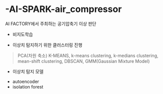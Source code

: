 # -AI-SPARK-air_compressor
AI FACTORY에서 주최하는 공기압축기 이상 판단

- 비지도학습 

- 이상치 탐지하기 위한 클러스터링 진행
> PCA(차원 축소)
> K-MEANS, k-means clustering, k-medians clustering, mean-shift clustering, DBSCAN, GMM(Gaussian Mixture Model)

- 이상치 탐지 모델
* autoencoder
* isolation forest
